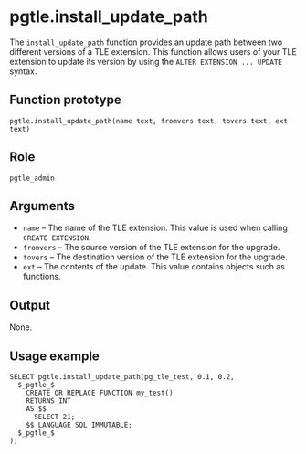 # pgtle\.install\_update\_path<a name="pgtle.install_update_path"></a>

The `install_update_path` function provides an update path between two different versions of a TLE extension\. This function allows users of your TLE extension to update its version by using the `ALTER EXTENSION ... UPDATE` syntax\.

## Function prototype<a name="pgtle.install_update_path-prototype"></a>

```
pgtle.install_update_path(name text, fromvers text, tovers text, ext text)
```

## Role<a name="pgtle.install_update_path-role"></a>

`pgtle_admin`

## Arguments<a name="pgtle.install_update_path-arguments"></a>
+ `name` – The name of the TLE extension\. This value is used when calling `CREATE EXTENSION`\.
+ `fromvers` – The source version of the TLE extension for the upgrade\.
+ `tovers` – The destination version of the TLE extension for the upgrade\.
+ `ext` – The contents of the update\. This value contains objects such as functions\.

## Output<a name="pgtle.install_update_path-output"></a>

None\.

## Usage example<a name="pgtle.install_update_path-example"></a>

```
SELECT pgtle.install_update_path(pg_tle_test, 0.1, 0.2,
  $_pgtle_$
    CREATE OR REPLACE FUNCTION my_test()
    RETURNS INT
    AS $$
      SELECT 21;
    $$ LANGUAGE SQL IMMUTABLE;
  $_pgtle_$
);
```